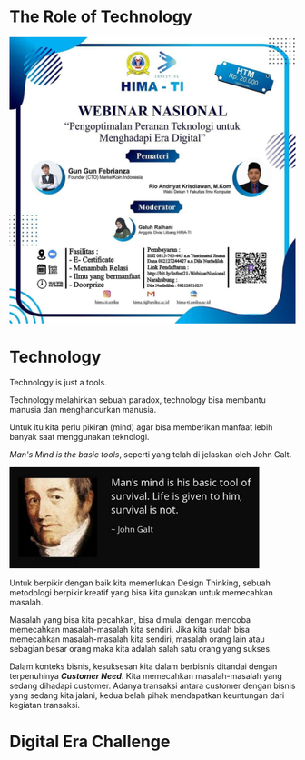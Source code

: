 # The Role of Technology

<img src="cover.jpg" style="zoom:60%;" />



# Technology

Technology is just a tools.

Technology melahirkan sebuah paradox, technology bisa membantu manusia dan menghancurkan manusia.

Untuk itu kita perlu pikiran (mind) agar bisa memberikan manfaat lebih banyak saat menggunakan teknologi. 

*Man's Mind is the basic tools*, seperti yang telah di jelaskan oleh John Galt.

<img src="quote1.PNG" style="zoom:75%;" />

Untuk berpikir dengan baik kita memerlukan Design Thinking, sebuah metodologi berpikir kreatif yang bisa kita gunakan untuk memecahkan masalah.

Masalah yang bisa kita pecahkan, bisa dimulai dengan mencoba memecahkan masalah-masalah kita sendiri. Jika kita sudah bisa memecahkan masalah-masalah kita sendiri, masalah orang lain atau sebagian besar orang maka kita adalah salah satu orang yang sukses.

Dalam konteks bisnis, kesuksesan kita dalam berbisnis ditandai dengan terpenuhinya ***Customer Need***. Kita memecahkan masalah-masalah yang sedang dihadapi customer. Adanya transaksi antara customer dengan bisnis yang sedang kita jalani, kedua belah pihak mendapatkan keuntungan dari kegiatan transaksi.

# Digital Era Challenge

